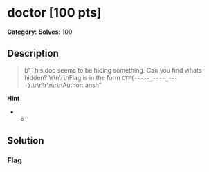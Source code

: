 # doctor [100 pts]

**Category:** 
**Solves:** 100

## Description
>b"This doc seems to be hiding something. Can you find whats hidden? \r\n\r\nFlag is in the form `CTF{-----_----_----}`.\r\n\r\n\r\nAuthor: ansh"

**Hint**
* -

## Solution

### Flag

